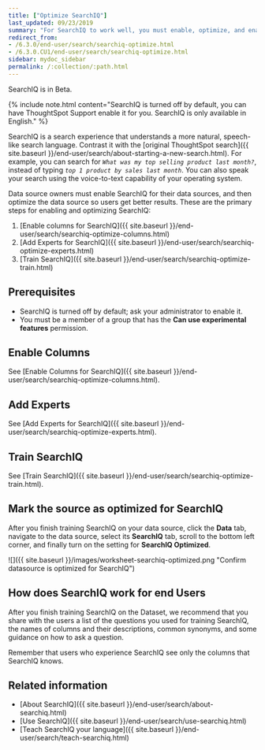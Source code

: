 ```yaml
---
title: ["Optimize SearchIQ"]
last_updated: 09/23/2019
summary: "For SearchIQ to work well, you must enable, optimize, and enable it on the data source."
redirect_from:
- /6.3.0/end-user/search/searchiq-optimize.html
- /6.3.0.CU1/end-user/search/searchiq-optimize.html
sidebar: mydoc_sidebar
permalink: /:collection/:path.html
---
```

SearchIQ is in <span class="label label-beta">Beta</span>.

{% include note.html content="SearchIQ is turned off by default, you can have ThoughtSpot Support enable it for you. SearchIQ is only available in English." %}

SearchIQ is a search experience that understands a more natural, speech-like search language. Contrast it with the [original ThoughtSpot search]({{ site.baseurl }}/end-user/search/about-starting-a-new-search.html). For example, you can search for _`What was my top selling product last month?`_, instead of typing _`top 1 product by sales last month`_. You can also speak your search using the voice-to-text capability of your operating system.

Data source owners must enable SearchIQ for their data sources, and then optimize the data source so users get better results. These are the primary steps for enabling and optimizing SearchIQ:

1. [Enable columns for SearchIQ]({{ site.baseurl }}/end-user/search/searchiq-optimize-columns.html)
2. [Add Experts for SearchIQ]({{ site.baseurl }}/end-user/search/searchiq-optimize-experts.html)
3. [Train SearchIQ]({{ site.baseurl }}/end-user/search/searchiq-optimize-train.html)

<!--There are a few ways for Administrators to optimize how SearchIQ interprets natural language questions. Taking the time to do this early leads to better results from SearchIQ, and to better adoption of the product by end users.-->


## Prerequisites ##

- SearchIQ is turned off by default; ask your administrator to enable it.
- You must be a member of a group that has the **Can use experimental features** permission.

## Enable Columns ##

See [Enable Columns for SearchIQ]({{ site.baseurl }}/end-user/search/searchiq-optimize-columns.html).

## Add Experts ##

See [Add Experts for SearchIQ]({{ site.baseurl }}/end-user/search/searchiq-optimize-experts.html).

## Train SearchIQ ##
See [Train SearchIQ]({{ site.baseurl }}/end-user/search/searchiq-optimize-train.html).

## Mark the source as optimized for SearchIQ ##

After you finish training SearchIQ on your data source, click the **Data** tab, navigate to the data source, select its  **SearchIQ** tab, scroll to the bottom left corner, and finally turn on the setting for **SearchIQ Optimized**.

![]({{ site.baseurl }}/images/worksheet-searchiq-optimized.png "Confirm datasource is optimized for SearchIQ")

## How does SearchIQ work for end Users ##

After you finish training SearchIQ on the Dataset, we recommend that you share with the users a list of the questions you used for training SearchIQ, the names of columns and their descriptions, common synonyms, and some guidance on how to ask a question.

Remember that users who experience SearchIQ see only the columns that SearchIQ knows.

## Related information ##

-   [About SearchIQ]({{ site.baseurl }}/end-user/search/about-searchiq.html)
-   [Use SearchIQ]({{ site.baseurl }}/end-user/search/use-searchiq.html)
-   [Teach SearchIQ your language]({{ site.baseurl }}/end-user/search/teach-searchiq.html)
